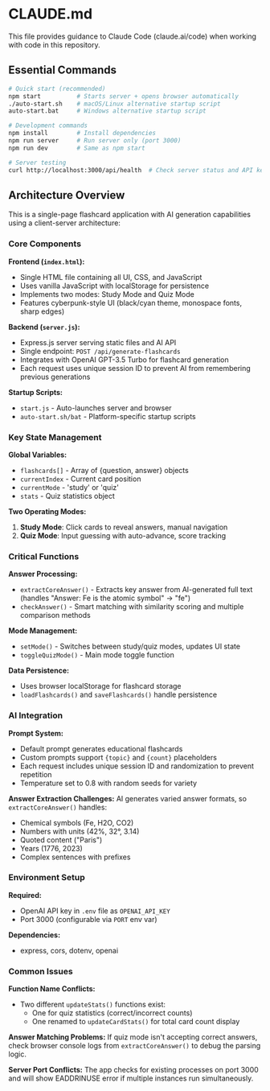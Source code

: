 # CLAUDE.md

This file provides guidance to Claude Code (claude.ai/code) when working with code in this repository.

## Essential Commands

```bash
# Quick start (recommended)
npm start          # Starts server + opens browser automatically
./auto-start.sh    # macOS/Linux alternative startup script
auto-start.bat     # Windows alternative startup script

# Development commands
npm install        # Install dependencies
npm run server     # Run server only (port 3000)
npm run dev        # Same as npm start

# Server testing
curl http://localhost:3000/api/health  # Check server status and API key config
```

## Architecture Overview

This is a single-page flashcard application with AI generation capabilities using a client-server architecture:

### Core Components

**Frontend (`index.html`):**
- Single HTML file containing all UI, CSS, and JavaScript
- Uses vanilla JavaScript with localStorage for persistence
- Implements two modes: Study Mode and Quiz Mode
- Features cyberpunk-style UI (black/cyan theme, monospace fonts, sharp edges)

**Backend (`server.js`):**
- Express.js server serving static files and AI API
- Single endpoint: `POST /api/generate-flashcards`
- Integrates with OpenAI GPT-3.5 Turbo for flashcard generation
- Each request uses unique session ID to prevent AI from remembering previous generations

**Startup Scripts:**
- `start.js` - Auto-launches server and browser
- `auto-start.sh/bat` - Platform-specific startup scripts

### Key State Management

**Global Variables:**
- `flashcards[]` - Array of {question, answer} objects
- `currentIndex` - Current card position
- `currentMode` - 'study' or 'quiz'
- `stats` - Quiz statistics object

**Two Operating Modes:**
1. **Study Mode**: Click cards to reveal answers, manual navigation
2. **Quiz Mode**: Input guessing with auto-advance, score tracking

### Critical Functions

**Answer Processing:**
- `extractCoreAnswer()` - Extracts key answer from AI-generated full text (handles "Answer: Fe is the atomic symbol" → "fe")
- `checkAnswer()` - Smart matching with similarity scoring and multiple comparison methods

**Mode Management:**
- `setMode()` - Switches between study/quiz modes, updates UI state
- `toggleQuizMode()` - Main mode toggle function

**Data Persistence:**
- Uses browser localStorage for flashcard storage
- `loadFlashcards()` and `saveFlashcards()` handle persistence

### AI Integration

**Prompt System:**
- Default prompt generates educational flashcards
- Custom prompts support `{topic}` and `{count}` placeholders
- Each request includes unique session ID and randomization to prevent repetition
- Temperature set to 0.8 with random seeds for variety

**Answer Extraction Challenges:**
AI generates varied answer formats, so `extractCoreAnswer()` handles:
- Chemical symbols (Fe, H2O, CO2)
- Numbers with units (42%, 32°, 3.14)
- Quoted content ("Paris")
- Years (1776, 2023)
- Complex sentences with prefixes

### Environment Setup

**Required:**
- OpenAI API key in `.env` file as `OPENAI_API_KEY`
- Port 3000 (configurable via `PORT` env var)

**Dependencies:**
- express, cors, dotenv, openai

### Common Issues

**Function Name Conflicts:**
- Two different `updateStats()` functions exist:
  - One for quiz statistics (correct/incorrect counts)
  - One renamed to `updateCardStats()` for total card count display

**Answer Matching Problems:**
If quiz mode isn't accepting correct answers, check browser console logs from `extractCoreAnswer()` to debug the parsing logic.

**Server Port Conflicts:**
The app checks for existing processes on port 3000 and will show EADDRINUSE error if multiple instances run simultaneously.